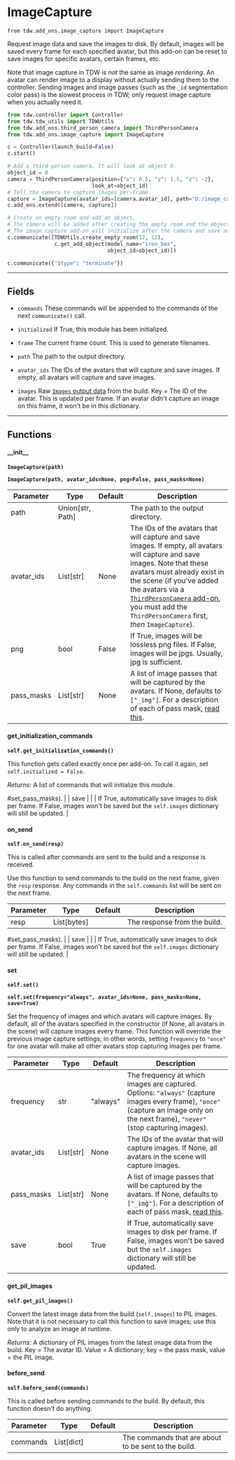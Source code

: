 # ImageCapture

`from tdw.add_ons.image_capture import ImageCapture`

Request image data and save the images to disk. By default, images will be saved every frame for each specified avatar, but this add-on can be reset to save images for specific avatars, certain frames, etc.

Note that image capture in TDW is *not* the same as image *rendering*. An avatar can render image to a display without actually sending them to the controller.
Sending images and image passes (such as the `_id` segmentation color pass) is the slowest process in TDW; only request image capture when you actually need it.

```python
from tdw.controller import Controller
from tdw.tdw_utils import TDWUtils
from tdw.add_ons.third_person_camera import ThirdPersonCamera
from tdw.add_ons.image_capture import ImageCapture

c = Controller(launch_build=False)
c.start()

# Add a third-person camera. It will look at object 0.
object_id = 0
camera = ThirdPersonCamera(position={"x": 0.5, "y": 1.5, "z": -2},
                           look_at=object_id)
# Tell the camera to capture images per-frame.
capture = ImageCapture(avatar_ids=[camera.avatar_id], path="D:/image_capture_test", pass_masks=["_img", "_id"])
c.add_ons.extend([camera, capture])

# Create an empty room and add an object.
# The camera will be added after creating the empty room and the object.
# The image capture add-on will initialize after the camera and save an `_img` pass and `_id` pass to disk.
c.communicate([TDWUtils.create_empty_room(12, 12),
               c.get_add_object(model_name="iron_box",
                                object_id=object_id)])

c.communicate({"$type": "terminate"})
```

***

## Fields

- `commands` These commands will be appended to the commands of the next `communicate()` call.

- `initialized` If True, this module has been initialized.

- `frame` The current frame count. This is used to generate filenames.

- `path` The path to the output directory.

- `avatar_ids` The IDs of the avatars that will capture and save images. If empty, all avatars will capture and save images.

- `images` Raw [`Images` output data](../../api/output_data.md#Images) from the build. Key = The ID of the avatar. This is updated per frame. If an avatar didn't capture an image on this frame, it won't be in this dictionary.

***

## Functions

#### \_\_init\_\_

**`ImageCapture(path)`**

**`ImageCapture(path, avatar_ids=None, png=False, pass_masks=None)`**

| Parameter | Type | Default | Description |
| --- | --- | --- | --- |
| path |  Union[str, Path] |  | The path to the output directory. |
| avatar_ids |  List[str] | None | The IDs of the avatars that will capture and save images. If empty, all avatars will capture and save images. Note that these avatars must already exist in the scene (if you've added the avatars via a [`ThirdPersonCamera` add-on](third_person_camera.md), you must add the `ThirdPersonCamera` first, *then* `ImageCapture`). |
| png |  bool  | False | If True, images will be lossless png files. If False, images will be jpgs. Usually, jpg is sufficient. |
| pass_masks |  List[str] | None | A list of image passes that will be captured by the avatars. If None, defaults to `["_img"]`. For a description of each of pass mask, [read this](https://github.com/threedworld-mit/tdw/blob/master/Documentation/api/command_api.md#set_pass_masks). |

#### get_initialization_commands

**`self.get_initialization_commands()`**

This function gets called exactly once per add-on. To call it again, set `self.initialized = False`.

_Returns:_  A list of commands that will initialize this module.

#set_pass_masks). |
| save |  |  | If True, automatically save images to disk per frame. If False, images won't be saved but the `self.images` dictionary will still be updated. |

#### on_send

**`self.on_send(resp)`**

This is called after commands are sent to the build and a response is received.

Use this function to send commands to the build on the next frame, given the `resp` response.
Any commands in the `self.commands` list will be sent on the next frame.

| Parameter | Type | Default | Description |
| --- | --- | --- | --- |
| resp |  List[bytes] |  | The response from the build. |

#set_pass_masks). |
| save |  |  | If True, automatically save images to disk per frame. If False, images won't be saved but the `self.images` dictionary will still be updated. |

#### set

**`self.set()`**

**`self.set(frequency="always", avatar_ids=None, pass_masks=None, save=True)`**

Set the frequency of images and which avatars will capture images.
By default, all of the avatars specified in the constructor (if None, all avatars in the scene) will capture images every frame.
This function will override the previous image capture settings; in other words, setting `frequency` to `"once"` for one avatar will make all other avatars stop capturing images per frame.

| Parameter | Type | Default | Description |
| --- | --- | --- | --- |
| frequency |  str  | "always" | The frequency at which images are captured. Options: `"always"` (capture images every frame), `"once"` (capture an image only on the next frame), `"never"` (stop capturing images). |
| avatar_ids |  List[str] | None | The IDs of the avatar that will capture images. If None, all avatars in the scene will capture images. |
| pass_masks |  List[str] | None | A list of image passes that will be captured by the avatars. If None, defaults to `["_img"]`. For a description of each of pass mask, [read this](https://github.com/threedworld-mit/tdw/blob/master/Documentation/api/command_api.md#set_pass_masks). |
| save |  bool  | True | If True, automatically save images to disk per frame. If False, images won't be saved but the `self.images` dictionary will still be updated. |

#### get_pil_images

**`self.get_pil_images()`**

Convert the latest image data from the build (`self.images`) to PIL images. Note that it is not necessary to call this function to save images; use this only to analyze an image at runtime.

_Returns:_  A dictionary of PIL images from the latest image data from the build. Key = The avatar ID. Value = A dictionary; key = the pass mask, value = the PIL image.

#### before_send

**`self.before_send(commands)`**

This is called before sending commands to the build. By default, this function doesn't do anything.

| Parameter | Type | Default | Description |
| --- | --- | --- | --- |
| commands |  List[dict] |  | The commands that are about to be sent to the build. |



